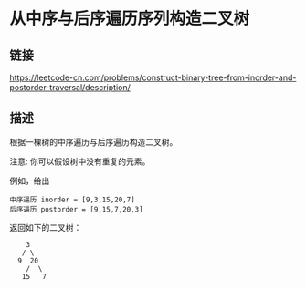 # 从中序与后序遍历序列构造二叉树

## 链接
https://leetcode-cn.com/problems/construct-binary-tree-from-inorder-and-postorder-traversal/description/

## 描述
根据一棵树的中序遍历与后序遍历构造二叉树。

注意:
你可以假设树中没有重复的元素。

例如，给出
```text
中序遍历 inorder = [9,3,15,20,7]
后序遍历 postorder = [9,15,7,20,3]
```

返回如下的二叉树：
```text
    3
   / \
  9  20
    /  \
   15   7
```   